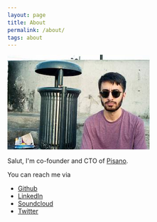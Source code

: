 ```yaml
---
layout: page
title: About
permalink: /about/
tags: about
---
```


![emir](/images/me.jpg)

Salut, I'm co-founder and CTO of [Pisano](https://pisano.co).

You can reach me via

- [Github](https://github.com/bleda)
- [LinkedIn](https://www.linkedin.com/in/emirbostan)
- [Soundcloud](https://soundcloud.com/bostanemir)
- [Twitter](https://twitter.com/bostanemir)
